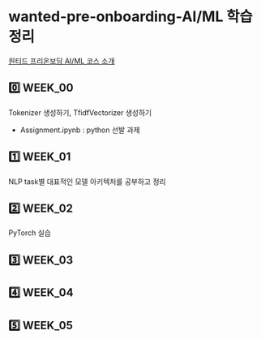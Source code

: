 # wanted-pre-onboarding-AI/ML 학습 정리

[원티드 프리온보딩 AI/ML 코스 소개](https://www.wanted.co.kr/events/pre_onboarding_course_9)

## 0️⃣ WEEK_00

Tokenizer 생성하기, TfidfVectorizer 생성하기
- Assignment.ipynb : python 선발 과제

## 1️⃣ WEEK_01
NLP task별 대표적인 모델 아키텍처를 공부하고 정리

## 2️⃣ WEEK_02
PyTorch 실습

## 3️⃣ WEEK_03


## 4️⃣ WEEK_04


## 5️⃣ WEEK_05

